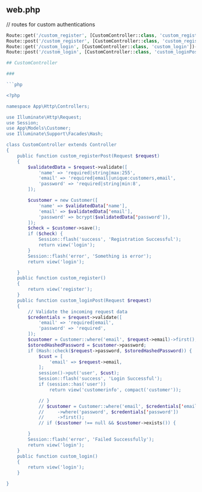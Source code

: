 ## web.php

// routes for custom authentications

````php
Route::get('/custom_register', [CustomController::class, 'custom_register'])->name('custom_register.view');
Route::post('/custom_register', [CustomController::class, 'custom_registerPost'])->name('custom_registerPost');
Route::get('/custom_login', [CustomController::class, 'custom_login'])->name('custom_login.view');
Route::post('/custom_login', [CustomController::class, 'custom_loginPost'])->name('custom_loginPost');

## CustomController

###

```php

<?php

namespace App\Http\Controllers;

use Illuminate\Http\Request;
use Session;
use App\Models\Customer;
use Illuminate\Support\Facades\Hash;

class CustomController extends Controller
{
    public function custom_registerPost(Request $request)
    {
        $validatedData = $request->validate([
            'name' => 'required|string|max:255',
            'email' => 'required|email|unique:customers,email',
            'password' => 'required|string|min:8',
        ]);

        $customer = new Customer([
            'name' => $validatedData['name'],
            'email' => $validatedData['email'],
            'password' => bcrypt($validatedData['password']),
        ]);
        $check = $customer->save();
        if ($check) {
            Session::flash('success', 'Registration Successful');
            return view('login');
        }
        Session::flash('error', 'Something is error');
        return view('login');

    }
    public function custom_register()
    {
        return view('register');
    }
    public function custom_loginPost(Request $request)
    {
        // Validate the incoming request data
        $credentials = $request->validate([
            'email' => 'required|email',
            'password' => 'required',
        ]);
        $customer = Customer::where('email', $request->email)->first();
        $storedHashedPassword = $customer->password;
        if (Hash::check($request->password, $storedHashedPassword)) {
            $cust = [
                'email' => $request->email,
            ];
            session()->put('user', $cust);
            Session::flash('success', 'Login Successful');
            if (session::has('user'))
                return view('customerinfo', compact('customer'));

            // }
            // $customer = Customer::where('email', $credentials['email'])
            //     ->where('password', $credentials['password'])
            //     ->first();
            // if ($customer !== null && $customer->exists()) {

        }
        Session::flash('error', 'Failed Successfully');
        return view('login');
    }
    public function custom_login()
    {
        return view('login');
    }

}
````
